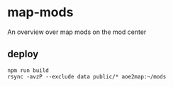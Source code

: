 # map-mods

An overview over map mods on the mod center


## deploy

```
npm run build
rsync -avzP --exclude data public/* aoe2map:~/mods
```
